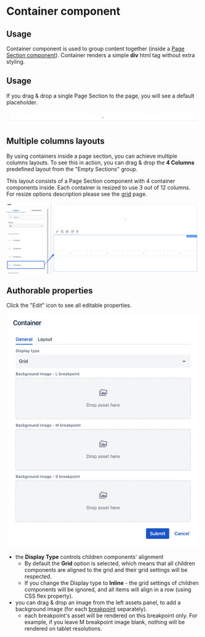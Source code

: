 # Container component

## Usage

Container component is used to group content together (inside a [Page Section component](../page-section)). Container renders a simple __div__ html tag without extra styling.

## Usage

If you drag & drop a single Page Section to the page, you will see a default placeholder.

<p align="center" width="100%">
    <img class="image--with-border" src="./placeholder.jpg" alt="Container placeholder">
</p>

## Multiple columns layouts
By using containers inside a page section, you can achieve multiple columns layouts. To see this in action, you can drag & drop the **4 Columns** predefined layout from the "Empty Sections" group.

This layout consists of a Page Section component with 4 container components inside. Each container is resized to use 3 out of 12 columns. For resize options description please see the [grid](../grid) page.

<p align="center" width="100%">
    <img class="image--with-border" src="./4-cols-layout.jpg" alt="4 columns layout">
</p>


## Authorable properties

Click the "Edit" icon to see all editable properties.

<p align="center" width="100%">
    <img class="image--with-border" src="./dialog.jpg" alt="Container - general properties" width="500px">
</p>

- the **Display Type** controls children components' alignment
    - By default the **Grid** option is selected, which means that all children components are aligned to the grid and their grid settings will be respected.
    - If you change the Display type to **Inline** - the grid settings of children components will be ignored, and all items will align in a row (using CSS flex property).
- you can drag & drop an image from the left assets panel, to add a background image (for each [breakpoint](../grid#breakpoints-definition) separately).
    - each breakpoint's asset will be rendered on this breakpoint only. For example, if you leave M breakpoint image blank, nothing will be rendered on tablet resolutions.
